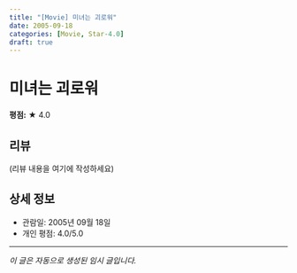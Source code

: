 ```yaml
---
title: "[Movie] 미녀는 괴로워"
date: 2005-09-18
categories: [Movie, Star-4.0]
draft: true
---
```


# 미녀는 괴로워

**평점:** ★ 4.0

## 리뷰

(리뷰 내용을 여기에 작성하세요)

## 상세 정보

- 관람일: 2005년 09월 18일
- 개인 평점: 4.0/5.0

---

*이 글은 자동으로 생성된 임시 글입니다.*
